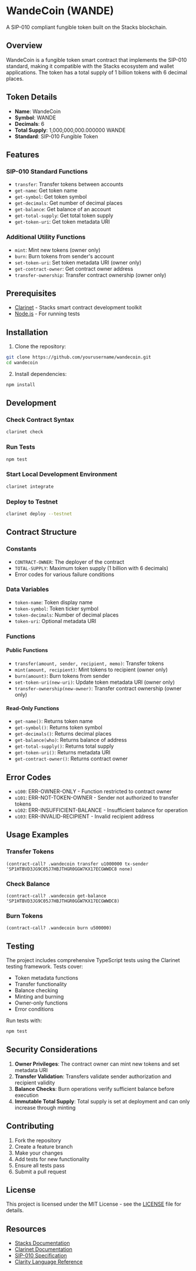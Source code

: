 # WandeCoin (WANDE)

A SIP-010 compliant fungible token built on the Stacks blockchain.

## Overview

WandeCoin is a fungible token smart contract that implements the SIP-010 standard, making it compatible with the Stacks ecosystem and wallet applications. The token has a total supply of 1 billion tokens with 6 decimal places.

## Token Details

- **Name**: WandeCoin
- **Symbol**: WANDE
- **Decimals**: 6
- **Total Supply**: 1,000,000,000.000000 WANDE
- **Standard**: SIP-010 Fungible Token

## Features

### SIP-010 Standard Functions
- `transfer`: Transfer tokens between accounts
- `get-name`: Get token name
- `get-symbol`: Get token symbol
- `get-decimals`: Get number of decimal places
- `get-balance`: Get balance of an account
- `get-total-supply`: Get total token supply
- `get-token-uri`: Get token metadata URI

### Additional Utility Functions
- `mint`: Mint new tokens (owner only)
- `burn`: Burn tokens from sender's account
- `set-token-uri`: Set token metadata URI (owner only)
- `get-contract-owner`: Get contract owner address
- `transfer-ownership`: Transfer contract ownership (owner only)

## Prerequisites

- [Clarinet](https://github.com/hirosystems/clarinet) - Stacks smart contract development toolkit
- [Node.js](https://nodejs.org/) - For running tests

## Installation

1. Clone the repository:
```bash
git clone https://github.com/yourusername/wandecoin.git
cd wandecoin
```

2. Install dependencies:
```bash
npm install
```

## Development

### Check Contract Syntax
```bash
clarinet check
```

### Run Tests
```bash
npm test
```

### Start Local Development Environment
```bash
clarinet integrate
```

### Deploy to Testnet
```bash
clarinet deploy --testnet
```

## Contract Structure

### Constants
- `CONTRACT-OWNER`: The deployer of the contract
- `TOTAL-SUPPLY`: Maximum token supply (1 billion with 6 decimals)
- Error codes for various failure conditions

### Data Variables
- `token-name`: Token display name
- `token-symbol`: Token ticker symbol
- `token-decimals`: Number of decimal places
- `token-uri`: Optional metadata URI

### Functions

#### Public Functions
- `transfer(amount, sender, recipient, memo)`: Transfer tokens
- `mint(amount, recipient)`: Mint tokens to recipient (owner only)
- `burn(amount)`: Burn tokens from sender
- `set-token-uri(new-uri)`: Update token metadata URI (owner only)
- `transfer-ownership(new-owner)`: Transfer contract ownership (owner only)

#### Read-Only Functions
- `get-name()`: Returns token name
- `get-symbol()`: Returns token symbol
- `get-decimals()`: Returns decimal places
- `get-balance(who)`: Returns balance of address
- `get-total-supply()`: Returns total supply
- `get-token-uri()`: Returns metadata URI
- `get-contract-owner()`: Returns contract owner

## Error Codes

- `u100`: ERR-OWNER-ONLY - Function restricted to contract owner
- `u101`: ERR-NOT-TOKEN-OWNER - Sender not authorized to transfer tokens
- `u102`: ERR-INSUFFICIENT-BALANCE - Insufficient balance for operation
- `u103`: ERR-INVALID-RECIPIENT - Invalid recipient address

## Usage Examples

### Transfer Tokens
```clarity
(contract-call? .wandecoin transfer u1000000 tx-sender 'SP1HTBVD3JG9C05J7HBJTHGR0GGW7KX17ECGWWDC8 none)
```

### Check Balance
```clarity
(contract-call? .wandecoin get-balance 'SP1HTBVD3JG9C05J7HBJTHGR0GGW7KX17ECGWWDC8)
```

### Burn Tokens
```clarity
(contract-call? .wandecoin burn u500000)
```

## Testing

The project includes comprehensive TypeScript tests using the Clarinet testing framework. Tests cover:

- Token metadata functions
- Transfer functionality
- Balance checking
- Minting and burning
- Owner-only functions
- Error conditions

Run tests with:
```bash
npm test
```

## Security Considerations

1. **Owner Privileges**: The contract owner can mint new tokens and set metadata URI
2. **Transfer Validation**: Transfers validate sender authorization and recipient validity
3. **Balance Checks**: Burn operations verify sufficient balance before execution
4. **Immutable Total Supply**: Total supply is set at deployment and can only increase through minting

## Contributing

1. Fork the repository
2. Create a feature branch
3. Make your changes
4. Add tests for new functionality
5. Ensure all tests pass
6. Submit a pull request

## License

This project is licensed under the MIT License - see the [LICENSE](LICENSE) file for details.

## Resources

- [Stacks Documentation](https://docs.stacks.co/)
- [Clarinet Documentation](https://docs.hiro.so/clarinet/)
- [SIP-010 Specification](https://github.com/stacksgov/sips/blob/main/sips/sip-010/sip-010-fungible-token-standard.md)
- [Clarity Language Reference](https://docs.stacks.co/clarity/)
 
